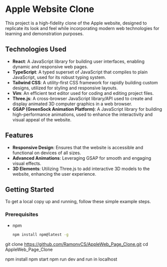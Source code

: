 # Apple Website Clone

This project is a high-fidelity clone of the Apple website, designed to replicate its look and feel while incorporating modern web technologies for learning and demonstration purposes.

## Technologies Used

- **React**: A JavaScript library for building user interfaces, enabling dynamic and responsive web pages.
- **TypeScript**: A typed superset of JavaScript that compiles to plain JavaScript, used for its robust typing system.
- **Tailwind CSS**: A utility-first CSS framework for rapidly building custom designs, utilized for styling and responsive layouts.
- **Vim**: An efficient text editor used for coding and editing project files.
- **Three.js**: A cross-browser JavaScript library/API used to create and display animated 3D computer graphics in a web browser.
- **GSAP (GreenSock Animation Platform)**: A JavaScript library for building high-performance animations, used to enhance the interactivity and visual appeal of the website.

## Features

- **Responsive Design**: Ensures that the website is accessible and functional on devices of all sizes.
- **Advanced Animations**: Leveraging GSAP for smooth and engaging visual effects.
- **3D Elements**: Utilizing Three.js to add interactive 3D models to the website, enhancing the user experience.

## Getting Started

To get a local copy up and running, follow these simple example steps.

### Prerequisites

- npm
  ```sh
  npm install npm@latest -g

git clone https://github.com/RamonvCS/AppleWeb_Page_Clone.git
cd AppleWeb_Page_Clone

npm install
npm start
npm run dev and run in localhost
